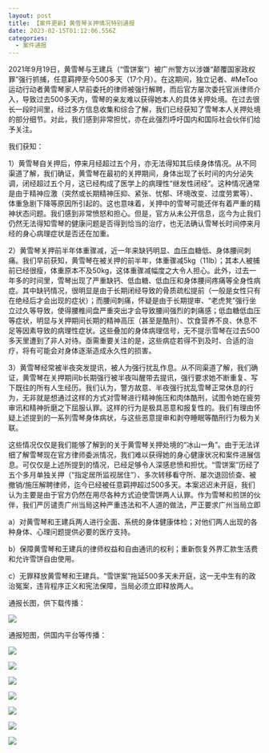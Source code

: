 ```yaml
---
layout: post
title: 【案件更新】黄雪琴关押情况特别通报
date: 2023-02-15T01:12:06.556Z
categories:
  - 案件通报
---
```

2021年9月19日，黄雪琴与王建兵（“雪饼案”）被广州警方以涉嫌“颠覆国家政权罪”强行抓捕，任意羁押至今500多天（17个月）。在这期间，独立记者、#MeToo运动行动者黄雪琴家人早前委托的律师被强行解聘，而后官方屡次委托官派律师介入，导致过去500多天内，雪琴的亲友难以获得她本人的具体关押处境。在过去很长一段时间里，经过多方信息收集和综合了解，我们已经获知了雪琴本人关押处境的部分细节。对此，我们感到非常担忧，亦在此强烈呼吁国内和国际社会伙伴们给予关注。



我们获知：



1）黄雪琴自关押后，停来月经超过五个月，亦无法得知其后续身体情况。从不同渠道了解，我们确证，黄雪琴在最初的关押期间，身体出现了长时间的内分泌失调，闭经超过五个月，这已经构成了医学上的病理性“继发性闭经”。这种情况通常是由于精神应激（突然或长期精神压抑、紧张、忧郁、环境改变、过度劳累等）、体重急剧下降等原因所引起的。这也意味着，关押中的雪琴可能还伴有着严重的精神状态问题。我们感到非常愤怒和担心。但是，官方从未公开信息，迄今为止我们仍然无法得知雪琴的健康问题是否得到恰当的治疗，也无法确认雪琴长时间停来月经的身心病理症状是否还在加重。



2）黄雪琴关押前半年体重骤减，近一年来缺钙明显、血压血糖低、身体腰间刺痛。我们早前获知，黄雪琴在被关押的前半年，体重骤减5kg（11lb）；其本人被捕前已经很瘦，体重原本不及50kg，这体重骤减幅度之大令人担心。此外，过去一年多的时间里，雪琴出现了严重缺钙、低血糖、低血压和身体腰间疼痛等全身性病症。其中缺钙情况，很明显是由于长期闭经导致的骨质疏松提前（一般是女性只有在绝经后才会出现的症状）；而腰间刺痛，怀疑是由于长期提审、“老虎凳”强行坐立过久等导致，使得腰椎间盘严重突出才会导致腰间强烈的刺痛感；低血糖低血压等症状，明显与关押期间长期的精神高压（甚至是酷刑）、饮食营养不良、休息不足等因素导致的病理性症状。这些叠加的身体病理信号，无不提示雪琴在过去500多天里遭到了非人对待。亟需重要关注的是，这些病症若得不到及时、合适的治疗，将有可能会对身体逐渐造成永久性的损害。



3）黄雪琴经常被半夜突发提讯，被人为强行扰乱作息。从不同渠道了解，我们确证，黄雪琴在关押期间b长期强行被半夜叫醒带去提讯，强行要求她不断重复、写下既往的所有人生经历。我们认为，警方故意、半夜强行扰乱雪琴正常休息的行为，无非就是想通过这样的方式对雪琴进行精神施压和肉体酷刑，试图令她在疲劳审讯和精神折磨之下屈服认罪。这样的行为是极具恶意和报复性的。我们有理由怀疑上述提到的一系列雪琴身体病状，与这些恶意提审和剥夺睡眠等酷刑行为极为关联。



这些情况仅仅是我们能够了解到的关于黄雪琴关押处境的“冰山一角”。由于无法详细了解雪琴现在官方律师委派情况，我们难以获得她的身心健康状况和案件进展信息。可仅仅是上述所提到的情况，已经足够令人深感悲愤和担忧。“雪饼案”历经了五个多月单独关押（“指定居所监视居住”）、多次转移看守所、屡次退回侦查、被撤销/施压解聘律师，迄今已经被任意羁押超过500多天。本案迟迟未开庭，我们认为主要是由于官方仍然在用尽各种方式迫使雪饼两人认罪。作为雪琴和煎饼的伙伴，我们严厉谴责广州当局这种严重违法和不人道的做法，严正要求广州当局立即



a）对黄雪琴和王建兵两人进行全面、系统的身体健康体检；对他们两人出现的各种身体、心理问题提供必要的医疗支持。

b）保障黄雪琴和王建兵的律师权益和自由通讯的权利；重新恢复外界汇款生活费和允许雪饼自由使用。

c）无罪释放黄雪琴和王建兵。“雪饼案”拖延500多天未开庭，这一无中生有的政治冤案，违背程序正义和宪法保障，当局必须立即释放两人。 


通报长图，供下载传播：

![](https://i.imgur.com/HFhKYBv.jpg)


通报短图，供国内平台等传播：

![](https://i.imgur.com/uecqgNg.jpg)

![](https://i.imgur.com/G9pLq3L.jpg)

![](https://i.imgur.com/jUTukQA.jpg)

![](https://i.imgur.com/pWNsF5g.jpg)

![](https://i.imgur.com/yRvnMpQ.jpg)

![](https://i.imgur.com/8tq4evi.jpg)

![](https://i.imgur.com/FRtx0Ih.jpg)